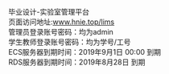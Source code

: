 毕业设计-实验室管理平台  
页面访问地址:www.hnie.top/lims  
管理员登录账号密码：均为admin  
学生教师登录账号密码：均为学号/工号  
ECS服务器到期时间：2019年9月1日 00:00 到期  
RDS服务器到期时间：2019年8月28日 到期  
